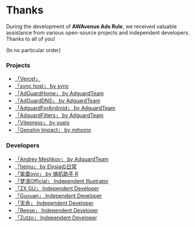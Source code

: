 # Thanks

During the development of **AWAvenue Ads Rule**, we received valuable assistance from various open-source projects and independent developers. Thanks to all of you!

(In no particular order)


### Projects
- [「Vercel」](https://vercel.com/)
- [「svnc host」 by svnc](https://gitee.com/svnc/host)
- [「AdGuardHome」 by AdguardTeam](https://github.com/AdguardTeam/AdGuardHome)
- [「AdGuardDNS」 by AdguardTeam](https://github.com/AdguardTeam/AdGuardDNS)
- [「AdguardForAndroid」 by AdguardTeam](https://github.com/AdguardTeam/AdguardForAndroid)
- [「AdguardFilters」 by AdguardTeam](https://github.com/AdguardTeam/AdguardFilters)
- [「Vitepress」 by vuejs](https://vitepress.dev/)
- [「Genshin Impact」 by mihomo](https://ys.mihoyo.com/)


### Developers
- [「Andrey Meshkov」 by AdguardTeam](https://github.com/ameshkov)
- [「heinu」 by Elysiaの日常](https://github.com/heinu123)
- [「笨蛋ovo」 by 搞机助手 R](https://github.com/liuran001)
- [「梦凛Official」 Independent Illustrator](https://t.me/menglin0204)
- [「ZX GU」 Independent Developer](https://i.pcbeta.com/space-uid-4880620.html)
- [「Guyuan」 Independent Developer](https://t.me/guyuan66)
- [「天命」 Independent Developer](https://t.me/tmbyml)
- [「Reese」 Independent Developer](https://github.com/zjyzip)
- [「Zutzo」 Independent Developer](https://github.com/zutzo)